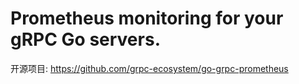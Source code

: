 # Prometheus monitoring for your gRPC Go servers.
开源项目: https://github.com/grpc-ecosystem/go-grpc-prometheus